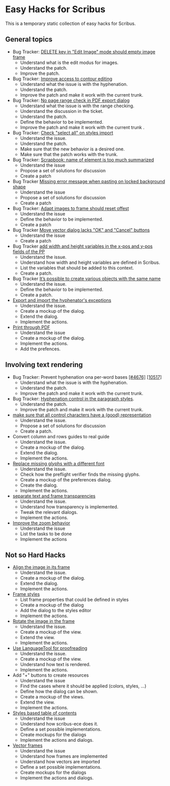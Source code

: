 # Easy Hacks for Scribus

This is a temporary static collection of easy hacks for Scribus.

## General topics

- Bug Tracker: [DELETE key in "Edit Image" mode should empty image frame](http://bugs.scribus.net/view.php?id=11526)
  - Understand what is the edit modus for images.
  - Understand the patch.
  - Improve the patch.
- Bug Tracker: [Improve access to contour editing](http://bugs.scribus.net/view.php?id=10409)
  - Understand what the issue is with the hyphenation.
  - Understand the patch.
  - Improve the patch and make it work with the current trunk.
- Bug Tracker: [No page range check in PDF export dialog](http://bugs.scribus.net/view.php?id=11818)
  - Understand what the issue is with the range checking.
  - Understand the discussion in the ticket.
  - Understand the patch.
  - Define the behavior to be implemented.
  - Improve the patch and make it work with the current trunk .
- Bug Tracker: [Check "select all" on styles import](http://bugs.scribus.net/view.php?id=10455)
  - Understand the issue.
  - Understand the patch.
  - Make sure that the new behavior is a desired one.
  - Make sure that the patch works with the trunk.
- Bug Tracker: [Scrapbook: name of element is too much summarized](http://bugs.scribus.net/view.php?id=11624)
  - Understand the issue
  - Propose a set of solutions for discussion
  - Create a patch
- Bug Tracker [Missing error message when pasting on locked background shape](http://bugs.scribus.net/view.php?id=9588)
  - Understand the issue
  - Propose a set of solutions for discussion
  - Create a patch
- Bug Tracker: [ Adapt images to frame should reset offest](http://bugs.scribus.net/view.php?id=12980)
  - Understand the issue
  - Define the behavior to be implemented.
  - Create a patch
- Bug Tracker [Move vector dialog lacks "OK" and "Cancel" buttons](http://bugs.scribus.net/view.php?id=12761)
  - Understand the issue
  - Create a patch
- Bug Tracker [add width and height variables in the x-pos and y-pos fields of the PP](http://bugs.scribus.net/view.php?id=12683)
  - Understand the issue.
  - Understand how width and height variables are defined in Scribus.
  - List the variables that should be added to this context.
  - Create a patch.
- Bug Tracker [It’s possible to create various objects with the same name](http://bugs.scribus.net/view.php?id=11926)
  - Understand the issue.
  - Define the behavior to be implemented.
  - Create a patch.
- [Export and import the hyphenator's exceptions](https://github.com/aoloe/scribus-project/blob/master/hyphenator-export-exceptions/hyphenator-export-exceptions.md)
  - Understand the issue.
  - Create a mockup of the dialog.
  - Extend the dialog.
  - Implement the actions.
- [Print through PDF](https://github.com/aoloe/scribus-project/blob/master/print-through-pdf/print-through-pdf.md)
  - Understand the issue
  - Create a mockup of the dialog.
  - Implement the actions.
  - Add the prefences.

## Involving text rendering

- Bug Tracker: Prevent hyphenation ona per-word bases [[#4676]]() [[10517]](http://bugs.scribus.net/view.php?id=10517)
  - Understand what the issue is with the hyphenation.
  - Understand the patch.
  - Improve the patch and make it work with the current trunk.
- Bug Tracker: [Hyphenation control in the paragraph styles](http://bugs.scribus.net/view.php?id=11370).
  - Understand the patch.
  - Improve the patch and make it work with the current trunk.
- [make sure that all control characters have a (good) representation](https://github.com/aoloe/scribus-project/blob/master/control-characters/control-characters.md)
  - Understand the issue.
  - Propose a set of solutions for discussion
  - Create a patch.
- Convert column and rows guides to real guide
  - Understand the issue.
  - Create a mockup of the dialog.
  - Extend the dialog.
  - Implement the actions.
- [Replace missing glyphs with a different font](https://github.com/aoloe/scribus-project/blob/master/replace-missing-glyphs/replace-missing-glyphs.md)
  - Understand the issue.
  - Check how the preflight verifier finds the missing glyphs.
  - Create a mockup of the preferences dialog.
  - Create the dialog.
  - Implement the actions.
- [separate text and frame transparencies](https://github.com/aoloe/scribus-project/blob/master/text-transparency/text-transparency.md)
  - Understand the issue.
  - Understand how transparency is implemented.
  - Tweak the relevant dialogs.
  - Implement the actions.
- [Improve the zoom behavior](https://github.com/aoloe/scribus-project/blob/master/zoom/zoom.md)
  - Understand the issue
  - List the tasks to be done
  - Implement the actions

## Not so Hard Hacks

- [Align the image in its frame](https://github.com/aoloe/scribus-project/blob/master/align-image-in-frame/align-image-in-frame.md)
  - Understand the issue.
  - Create a mockup of the dialog.
  - Extend the dialog.
  - Implement the actions.
- [Frame styles](https://github.com/aoloe/scribus-project/blob/master/frame-styles/frame-styles.md)
  - List frame properties that could be defined in styles
  - Create a mockup of the dialog
  - Add the dialog to the styles editor
  - Implement the actions.
- [Rotate the image in the frame](https://github.com/aoloe/scribus-project/blob/master/image-rotation/image-rotation.md)
  - Understand the issue.
  - Create a mockup of the view.
  - Extend the view.
  - Implement the actions.
- [Use LanguageTool for proofreading](https://github.com/aoloe/scribus-project/blob/master/language-tool/language-tool.md)
  - Understand the issue.
  - Create a mockup of the view.
  - Understand how text is rendered.
  - Implement the actions.
- Add "+" buttons to create resources
  - Understand the issue
  - Find the cases where it should be applied (colors, styles, ...)
  - Define how the dialog can be shown.
  - Create a mockup of the views.
  - Extend the view.
  - Implement the actions.
- [Styles based table of contents](https://github.com/aoloe/scribus-project/blob/master/table-of-contents/table-of-contents.md)
  - Understand the issue
  - Understand how scribus-ece does it.
  - Define a set possible implementations.
  - Create mockups for the dialogs
  - Implement the actions and dialogs.
- [Vector frames](https://github.com/aoloe/scribus-project/blob/master/vector-frames/vector-frames.md)
  - Understand the issue
  - Understand how frames are implemented
  - Understand how vectors are imported
  - Define a set possible implementations.
  - Create mockups for the dialogs
  - Implement the actions and dialogs.
